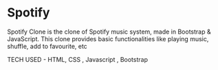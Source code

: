 # Spotify
Spotify Clone is the clone of Spotify music system, made in
Bootstrap & JavaScript.
This clone provides basic functionalities like playing music, shuffle,
add to favourite, etc


TECH USED - HTML, CSS , Javascript , Bootstrap
